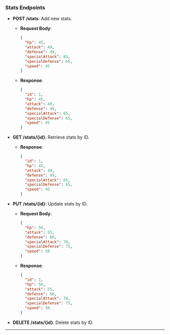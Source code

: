 ### **Stats Endpoints**

- **POST /stats**: Add new stats.
  - **Request Body**:
    ```json
    {
      "hp": 45,
      "attack": 49,
      "defense": 49,
      "specialAttack": 65,
      "specialDefense": 65,
      "speed": 45
    }
    ```
  - **Response**:
    ```json
    {
      "id": 1,
      "hp": 45,
      "attack": 49,
      "defense": 49,
      "specialAttack": 65,
      "specialDefense": 65,
      "speed": 45
    }
    ```

- **GET /stats/{id}**: Retrieve stats by ID.
  - **Response**:
    ```json
    {
      "id": 1,
      "hp": 45,
      "attack": 49,
      "defense": 49,
      "specialAttack": 65,
      "specialDefense": 65,
      "speed": 45
    }
    ```

- **PUT /stats/{id}**: Update stats by ID.
  - **Request Body**:
    ```json
    {
      "hp": 50,
      "attack": 55,
      "defense": 60,
      "specialAttack": 70,
      "specialDefense": 75,
      "speed": 50
    }
    ```
  - **Response**:
    ```json
    {
      "id": 1,
      "hp": 50,
      "attack": 55,
      "defense": 60,
      "specialAttack": 70,
      "specialDefense": 75,
      "speed": 50
    }
    ```

- **DELETE /stats/{id}**: Delete stats by ID.

---


